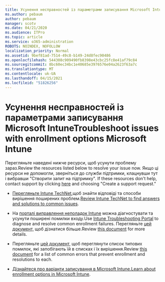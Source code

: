 ```yaml
---
title: Усунення несправностей із параметрами записування Microsoft Intune
ms.author: pebaum
author: pebaum
manager: scotv
ms.date: 04/21/2020
ms.audience: ITPro
ms.topic: article
ms.service: o365-administration
ROBOTS: NOINDEX, NOFOLLOW
localization_priority: Normal
ms.assetid: 9bef81ad-7514-49c8-b149-24d8fec90486
ms.openlocfilehash: 544308c909490fb8398e43cbc25fc8e41af79c84
ms.sourcegitcommit: 8bc60ec34bc1e40685e3976576e04a2623f63a7c
ms.translationtype: MT
ms.contentlocale: uk-UA
ms.lasthandoff: 04/15/2021
ms.locfileid: "51826256"
---
```

# <a name="troubleshoot-issues-with-enrollment-options-microsoft-intune"></a><span data-ttu-id="c9905-102">Усунення несправностей із параметрами записування Microsoft Intune</span><span class="sxs-lookup"><span data-stu-id="c9905-102">Troubleshoot issues with enrollment options Microsoft Intune</span></span>

<span data-ttu-id="c9905-103">Перегляньте наведені нижче ресурси, щоб усунути проблему зараз.</span><span class="sxs-lookup"><span data-stu-id="c9905-103">Review the resources listed below to resolve your issue now.</span></span> <span data-ttu-id="c9905-104">Якщо ці ресурси не допомогли, зверніться до служби підтримки, клацнувши тут і вибравши "Створити запит на підтримку". [](https://portal.azure.com/#blade/Microsoft_Intune_DeviceSettings/ExtensionLandingBlade/help)</span><span class="sxs-lookup"><span data-stu-id="c9905-104">If these resources don't help, contact support by clicking [here](https://portal.azure.com/#blade/Microsoft_Intune_DeviceSettings/ExtensionLandingBlade/help) and choosing "Create a support request."</span></span> 
  
- <span data-ttu-id="c9905-105">[Перегляньте Intune TechNet,](https://social.technet.microsoft.com/Forums/home?category=microsoftintune&amp;filter=alltypes&amp;sort=lastpostdesc)щоб знайти відповіді та способи вирішення поширених проблем.</span><span class="sxs-lookup"><span data-stu-id="c9905-105">[Review Intune TechNet to find answers and solutions to common issues](https://social.technet.microsoft.com/Forums/home?category=microsoftintune&amp;filter=alltypes&amp;sort=lastpostdesc).</span></span>
    
- <span data-ttu-id="c9905-106">На [порталі виправлення неполадок Intune](https://devicemanagement.microsoft.com/#blade/Microsoft_Intune_DeviceSettings/TroubleshootBlade) можна діагностувати та усунути поширені помилки входу.</span><span class="sxs-lookup"><span data-stu-id="c9905-106">Use [Intune Troubleshooting Portal](https://devicemanagement.microsoft.com/#blade/Microsoft_Intune_DeviceSettings/TroubleshootBlade) to diagnose and resolve common enrollment failures.</span></span> <span data-ttu-id="c9905-107">Перегляньте [цей документ,](https://docs.microsoft.com/intune/help-desk-operators) щоб дізнатися більше.</span><span class="sxs-lookup"><span data-stu-id="c9905-107">Review [this document](https://docs.microsoft.com/intune/help-desk-operators) for more details.</span></span> 
    
- <span data-ttu-id="c9905-108">Перегляньте [цей документ,](https://docs.microsoft.com/troubleshoot/mem/intune/troubleshoot-device-enrollment-in-intune) щоб переглянути список типових помилок, які запобігають їй в списках і їх вирішення.</span><span class="sxs-lookup"><span data-stu-id="c9905-108">Review [this document](https://docs.microsoft.com/troubleshoot/mem/intune/troubleshoot-device-enrollment-in-intune) for a list of common errors that prevent enrollment and resolutions to each.</span></span> 
    
- <span data-ttu-id="c9905-109">[Дізнайтеся про варіанти записування в Microsoft Intune.](https://docs.microsoft.com/intune/enrollment-options)</span><span class="sxs-lookup"><span data-stu-id="c9905-109">[Learn about enrollment options in Microsoft Intune](https://docs.microsoft.com/intune/enrollment-options).</span></span>
    

